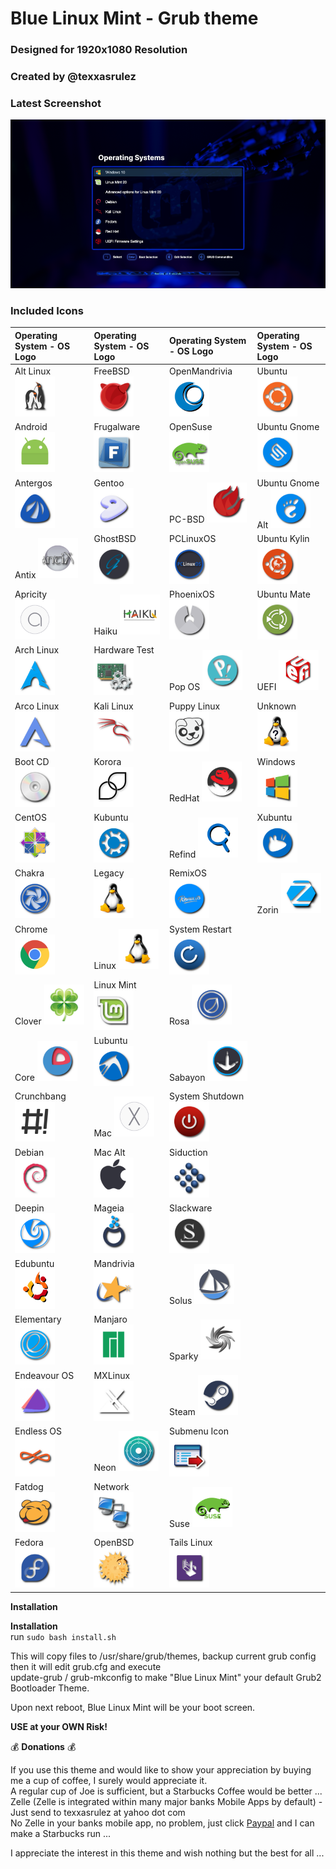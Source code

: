 # Blue Linux Mint - Grub theme #  
### Designed for 1920x1080 Resolution ###  
### Created by @texxasrulez ###  

### Latest Screenshot ###

![ScreenShot](screenshot.png)

### Included Icons ###

| Operating System - OS Logo															| Operating System - OS Logo															| Operating System - OS Logo																| Operating System - OS Logo																	|
|:---																					|:---																					|:---																						|:---																							|
| Alt Linux <img src="/blue-linux-mint/icons/altlinux.png" width="64" height="64">		| FreeBSD <img src="/blue-linux-mint/icons/freebsd.png" width="64" height="64">			| OpenMandrivia <img src="/blue-linux-mint/icons/openmandriva.png" width="64" height="64">	| Ubuntu <img src="/blue-linux-mint/icons/ubuntu.png" width="64" height="64">					|
| Android <img src="/blue-linux-mint/icons/android.png" width="64" height="64">			| Frugalware <img src="/blue-linux-mint/icons/frugalware.png" width="64" height="64">	| OpenSuse <img src="/blue-linux-mint/icons/opensuse.png" width="64" height="64">			| Ubuntu Gnome <img src="/blue-linux-mint/icons/ubuntugnome.png" width="64" height="64">		|
| Antergos <img src="/blue-linux-mint/icons/antergos.png" width="64" height="64">		| Gentoo <img src="/blue-linux-mint/icons/gentoo.png" width="64" height="64">			| PC-BSD <img src="/blue-linux-mint/icons/pcbsd.png" width="64" height="64">				| Ubuntu Gnome Alt <img src="/blue-linux-mint/icons/ubuntugnome_alt.png" width="64" height="64">|
| Antix <img src="/blue-linux-mint/icons/antix.png" width="64" height="64">				| GhostBSD <img src="/blue-linux-mint/icons/ghostbsd.png" width="64" height="64"> 		| PCLinuxOS <img src="/blue-linux-mint/icons/pclinuxos.png" width="64" height="64">			| Ubuntu Kylin <img src="/blue-linux-mint/icons/ubuntu-kylin.png" width="64" height="64">		|
| Apricity <img src="/blue-linux-mint/icons/apricity.png" width="64" height="64">		| Haiku <img src="/blue-linux-mint/icons/haiku.png" width="64" height="64">				| PhoenixOS <img src="/blue-linux-mint/icons/phoenixos.png" width="64" height="64"> 		| Ubuntu Mate <img src="/blue-linux-mint/icons/ubuntu-mate.png" width="64" height="64">			|
| Arch Linux <img src="/blue-linux-mint/icons/arch.png" width="64" height="64">			| Hardware Test <img src="/blue-linux-mint/icons/hwtest.png" width="64" height="64">	| Pop OS <img src="/blue-linux-mint/icons/pop_os.png" width="64" height="64"> 				| UEFI <img src="/blue-linux-mint/icons/uefi.png" width="64" height="64">						|
| Arco Linux <img src="/blue-linux-mint/icons/arcolinux.png" width="64" height="64">	| Kali Linux <img src="/blue-linux-mint/icons/kali.png" width="64" height="64">			| Puppy Linux <img src="/blue-linux-mint/icons/puppy.png" width="64" height="64">			| Unknown <img src="/blue-linux-mint/icons/unknown.png" width="64" height="64">					|
| Boot CD <img src="/blue-linux-mint/icons/bootcd.png" width="64" height="64">			| Korora <img src="/blue-linux-mint/icons/korora.png" width="64" height="64">			| RedHat <img src="/blue-linux-mint/icons/redhat.png" width="64" height="64">				| Windows <img src="/blue-linux-mint/icons/windows.png" width="64" height="64">					|
| CentOS <img src="/blue-linux-mint/icons/cent.png" width="64" height="64">				| Kubuntu <img src="/blue-linux-mint/icons/kubuntu.png" width="64" height="64">			| Refind <img src="/blue-linux-mint/icons/refind.png" width="64" height="64">				| Xubuntu <img src="/blue-linux-mint/icons/xubuntu.png" width="64" height="64">					|
| Chakra <img src="/blue-linux-mint/icons/chakra.png" width="64" height="64">			| Legacy <img src="/blue-linux-mint/icons/legacy.png" width="64" height="64">			| RemixOS <img src="/blue-linux-mint/icons/remixos.png" width="64" height="64">				| Zorin <img src="/blue-linux-mint/icons/zorin.png" width="64" height="64">						|
| Chrome <img src="/blue-linux-mint/icons/chrome.png" width="64" height="64">			| Linux <img src="/blue-linux-mint/icons/linux.png" width="64" height="64"> 			| System Restart <img src="/blue-linux-mint/icons/restart.png" width="64" height="64">		|																								|
| Clover <img src="/blue-linux-mint/icons/clover.png" width="64" height="64">			| Linux Mint <img src="/blue-linux-mint/icons/linuxmint.png" width="64" height="64">	| Rosa <img src="/blue-linux-mint/icons/rosa.png" width="64" height="64">					|																								|
| Core <img src="/blue-linux-mint/icons/core.png" width="64" height="64">				| Lubuntu <img src="/blue-linux-mint/icons/lubuntu.png" width="64" height="64">			| Sabayon <img src="/blue-linux-mint/icons/sabayon.png" width="64" height="64">				|																								|
| Crunchbang <img src="/blue-linux-mint/icons/crunchbang.png" width="64" height="64">	| Mac <img src="/blue-linux-mint/icons/mac.png" width="64" height="64">					| System Shutdown <img src="/blue-linux-mint/icons/shutdown.png" width="64" height="64">	|																								|
| Debian <img src="/blue-linux-mint/icons/debian.png" width="64" height="64">			| Mac Alt <img src="/blue-linux-mint/icons/mac_alt.png" width="64" height="64">			| Siduction <img src="/blue-linux-mint/icons/siduction.png" width="64" height="64">			|																								| 
| Deepin <img src="/blue-linux-mint/icons/deepin.png" width="64" height="64">			| Mageia <img src="/blue-linux-mint/icons/mageia.png" width="64" height="64">			| Slackware <img src="/blue-linux-mint/icons/slackware.png" width="64" height="64">			|																								|
| Edubuntu <img src="/blue-linux-mint/icons/edubuntu.png" width="64" height="64">		| Mandrivia <img src="/blue-linux-mint/icons/mandriva.png" width="64" height="64">		| Solus <img src="/blue-linux-mint/icons/solus.png" width="64" height="64">					|																								|
| Elementary <img src="/blue-linux-mint/icons/elementary.png" width="64" height="64">	| Manjaro <img src="/blue-linux-mint/icons/manjaro.png" width="64" height="64">			| Sparky <img src="/blue-linux-mint/icons/sparky.png" width="64" height="64">				|																								|
| Endeavour OS <img src="/blue-linux-mint/icons/endeavouros.png" width="64" height="64">| MXLinux <img src="/blue-linux-mint/icons/mxlinux.png" width="64" height="64">			| Steam <img src="/blue-linux-mint/icons/steam.png" width="64" height="64">					|																								|
| Endless OS <img src="/blue-linux-mint/icons/endlessOS.png" width="64" height="64">	| Neon <img src="/blue-linux-mint/icons/neon.png" width="64" height="64">				| Submenu Icon <img src="/blue-linux-mint/icons/submenu.png" width="64" height="64">		|																								|
| Fatdog <img src="/blue-linux-mint/icons/fatdog.png" width="64" height="64">			| Network <img src="/blue-linux-mint/icons/network.png" width="64" height="64">			| Suse <img src="/blue-linux-mint/icons/suse.png" width="64" height="64">					|																								|
| Fedora <img src="/blue-linux-mint/icons/fedora.png" width="64" height="64">			| OpenBSD <img src="/blue-linux-mint/icons/openbsd.png" width="64" height="64">			| Tails Linux <img src="/blue-linux-mint/icons/tails.png" width="64" height="64">			|																								|

**Installation**  

**Installation**  
run `sudo bash install.sh`

This will copy files to /usr/share/grub/themes, backup current grub config then it will edit grub.cfg and execute  
update-grub / grub-mkconfig to make "Blue Linux Mint" your default Grub2 Bootloader Theme.  

Upon next reboot, Blue Linux Mint will be your boot screen.  

**USE at your OWN Risk!**  

:moneybag: **Donations** :moneybag:

If you use this theme and would like to show your appreciation by buying me a cup of coffee, I surely would appreciate it.  
A regular cup of Joe is sufficient, but a Starbucks Coffee would be better ...  
Zelle (Zelle is integrated within many major banks Mobile Apps by default) - Just send to texxasrulez at yahoo dot com  
No Zelle in your banks mobile app, no problem, just click [Paypal](https://paypal.me/texxasrulez?locale.x=en_US) and I can make a Starbucks run ...

I appreciate the interest in this theme and wish nothing but the best for all ...  
